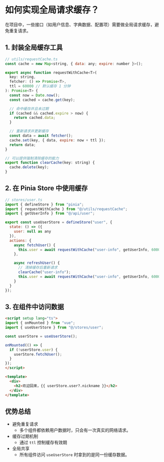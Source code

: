 # 如何实现全局请求缓存？

在项目中，一些接口（如用户信息、字典数据、配置项）需要做全局请求缓存，避免重复请求。

## 1. 封装全局缓存工具

```js
// utils/requestCache.ts
const cache = new Map<string, { data: any; expire: number }>();

export async function requestWithCache<T>(
  key: string,
  fetcher: () => Promise<T>,
  ttl = 60000 // 默认缓存 1 分钟
): Promise<T> {
  const now = Date.now();
  const cached = cache.get(key);

  // 命中缓存并且未过期
  if (cached && cached.expire > now) {
    return cached.data;
  }

  // 重新请求并更新缓存
  const data = await fetcher();
  cache.set(key, { data, expire: now + ttl });
  return data;
}

// 可以提供强制清除缓存的能力
export function clearCache(key: string) {
  cache.delete(key);
}
```

## 2. 在 Pinia Store 中使用缓存

```js
// stores/user.ts
import { defineStore } from "pinia";
import { requestWithCache } from "@/utils/requestCache";
import { getUserInfo } from "@/api/user";

export const useUserStore = defineStore("user", {
  state: () => ({
    user: null as any
  }),
  actions: {
    async fetchUser() {
      this.user = await requestWithCache("user-info", getUserInfo, 60000);
    },

    async refreshUser() {
      // 清掉缓存后重新请求
      clearCache("user-info");
      this.user = await requestWithCache("user-info", getUserInfo, 60000);
    }
  }
});
```

## 3. 在组件中访问数据

```html
<script setup lang="ts">
import { onMounted } from "vue";
import { useUserStore } from "@/stores/user";

const userStore = useUserStore();

onMounted(() => {
  if (!userStore.user) {
    userStore.fetchUser();
  }
});
</script>

<template>
  <div>
    <h2>欢迎回来，{{ userStore.user?.nickname }}</h2>
  </div>
</template>
```

## 优势总结

* 避免重复请求
  * 多个组件都依赖用户数据时，只会有一次真实的网络请求。
* 缓存过期机制
  * 通过 `ttl` 控制缓存有效期
* 全局共享
  * 所有组件访问 `useUserStore` 时拿到的是同一份缓存数据。



























